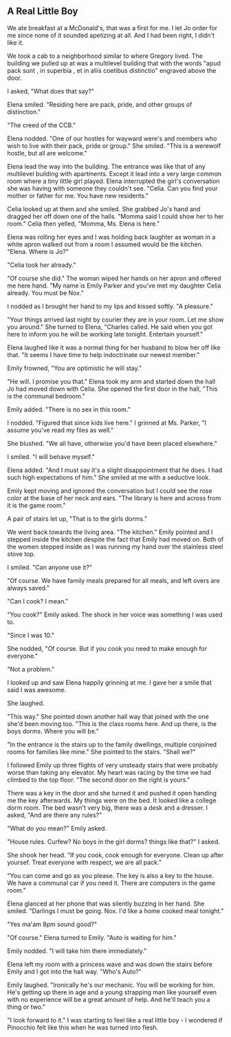 ## A Real Little Boy

We ate breakfast at a McDonald's, that was a first for me.  I let Jo order for me since none of it sounded apetizing at all.  And I had been right, I didn't like it.  

We took a cab to a neighborhood similar to where Gregory lived.  The building we pulled up at was a multilevel building that with the words "apud pack sunt , in superbia , et in aliis coetibus distinctio" engraved above the door.

I asked, "What does that say?"

Elena smiled.  "Residing here are pack, pride, and other groups of distinction."

"The creed of the CCB."

Elena nodded.  "One of our hostles for wayward were's and members who wish to live with their pack, pride or group."  She smiled.  "This is a werewolf hostle, but all are welcome."

Elena lead the way into the building.  The entrance was like that of any multilevel building with apartments.  Except it lead into a very large common room where a tiny little girl played.  Elena interrupted the girl's conversation she was having with someone they couldn't see.  "Celia.  Can you find your mother or father for me.  You have new residents."

Celia looked up at them and she smiled.  She grabbed Jo's hand and dragged her off down one of the halls.  "Momma said I could show her to her room."  Celia then yelled, "Momma, Ms. Elena is here."

Elena was rolling her eyes and I was holding back laughter as woman in a white apron walked out from a room I assumed would be the kitchen.  "Elena.  Where is Jo?"

"Celia took her already."

"Of course she did."  The woman wiped her hands on her apron and offered me here hand.  "My name is Emily Parker and you've met my daughter Celia already.  You must be Nox."

I nodded as I brought her hand to my lips and kissed softly.  "A pleasure."

"Your things arrived last night by courier they are in your room.  Let me show you around."  She turned to Elena, "Charles called.  He said when  you got here to inform you he will be working late tonight.  Entertain yourself."

Elena laughed like it was a normal thing for her husband to blow her off like that.  "It seems I have time to help indoctrinate our newest member."

Emily frowned, "You are optimistic he will stay."

"He will.  I promise you that."  Elena took my arm and started down the hall Jo had moved down with Celia.  She opened the first door in the hall, "This is the communal bedroom."

Emily added.  "There is no sex in this room."

I nodded.  "Figured that since kids live here."  I grinned at Ms. Parker, "I assume you've read my files as well."

She blushed.  "We all have, otherwise you'd have been placed elsewhere."

I smiled.  "I will behave myself."

Elena added.  "And I must say it's a slight disappointment that he does.  I had such high expectations of him."  She smiled at me with a seductive look.

Emily kept moving and ignored the conversation but I could see the rose color at the base of her neck and ears.  "The library is here and across from it is the game room."

A pair of stairs let up, "That is to the girls dorms."

We went back towards the living area.  "The kitchen."  Emily pointed and I stepped inside the kitchen despite the fact that Emily had moved on.  Both of the women stepped inside as I was running my hand over the stainless steel stove top.  

I smiled.  "Can anyone use it?"

"Of course.  We have family meals prepared for all meals, and left overs are always saved."

"Can I cook? I mean."

"You cook?"  Emily asked.  The shock in her voice was something I was used to.

"Since I was 10."

She nodded, "Of course.  But if you cook you need to make enough for everyone."

"Not a problem."

I looked up and saw Elena happily grinning at me.  I gave her a smile that said I was awesome.

She laughed.  

"This way."  She pointed down another hall way that joined with the one she'd been moving too.  "This is the class rooms here.  And up there, is the boys dorms.  Where you will be."

"In the entrance is the stairs up to the family dwellings, multiple conjoined rooms for families like mine."  She pointed to the stairs.  "Shall we?"

I followed Emily up three flights of very unsteady stairs that were probably worse than taking any elevator.  My heart was racing by the time we had climbed to the top floor.  "The second door on the right is yours."

There was a key in the door and she turned it and pushed it open handing me the key afterwards.  My things were on the bed.  It looked like a college dorm room.  The bed wasn't very big, there was a desk and a dresser.  I asked, "And are there any rules?"

"What do you mean?"  Emily asked.

"House rules.  Curfew?  No boys in the girl dorms? things like that?" I asked.

She shook her head.  "If you cook, cook enough for everyone.  Clean up after yoursef.  Treat everyone with respect, we are all pack."

"You can come and go as you please. The key is also a key to the house.  We have a communal car if you need it.  There are computers in the game room."

Elena glanced at her phone that was silently buzzing in her hand.  She smiled.  "Darlings I must be going.  Nox.  I'd like a home cooked meal tonight."

"Yes ma'am 8pm sound good?"

"Of course."  Elena turned to Emily.  "Auto is waiting for him."

Emily nodded.  "I will take him there immediately."

Elena left my room with a princess wave and was down the stairs before Emily and I got into the hall way.  "Who's Auto?"

Emily laughed.  "Ironically he's our mechanic.  You will be working for him.  He's getting up there in age and a young strapping man like yourself even with no experience will be a great amount of help.  And he'll teach you a thing or two."

"I look forward to it."  I was starting to feel like a real little boy - I wondered if Pinocchio felt like this when he was turned into flesh.